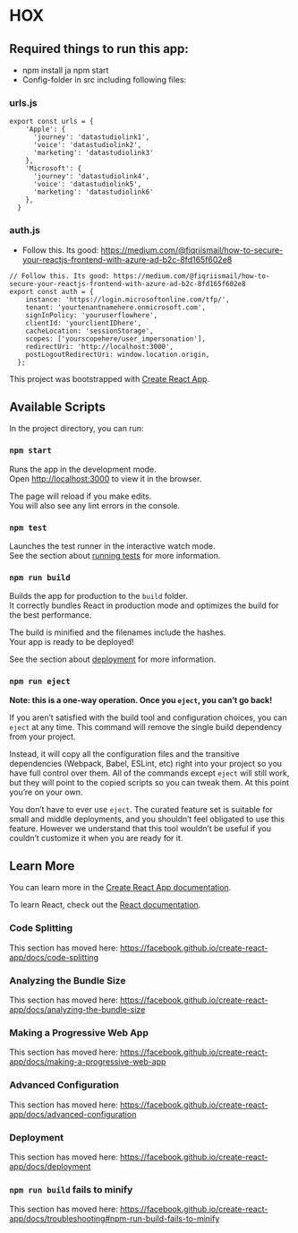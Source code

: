 # HOX
## Required things to run this app:
* npm install ja npm start
* Config-folder in src including following files:

### urls.js
```
export const urls = {
    'Apple': {
      'journey': 'datastudiolink1',
      'voice': 'datastudiolink2',
      'marketing': 'datastudiolink3'
    },
    'Microsoft': {
      'journey': 'datastudiolink4',
      'voice': 'datastudiolink5',
      'marketing': 'datastudiolink6'
    },
  }
```
### auth.js

* Follow this. Its good: https://medium.com/@fiqriismail/how-to-secure-your-reactjs-frontend-with-azure-ad-b2c-8fd165f602e8
```
// Follow this. Its good: https://medium.com/@fiqriismail/how-to-secure-your-reactjs-frontend-with-azure-ad-b2c-8fd165f602e8
export const auth = {
    instance: 'https://login.microsoftonline.com/tfp/',
    tenant: 'yourtenantnamehere.onmicrosoft.com',
    signInPolicy: 'youruserflowhere',
    clientId: 'yourclientIDhere',
    cacheLocation: 'sessionStorage',
    scopes: ['yourscopehere/user_impersonation'],
    redirectUri: 'http://localhost:3000',
    postLogoutRedirectUri: window.location.origin,
  };
```

This project was bootstrapped with [Create React App](https://github.com/facebook/create-react-app).

## Available Scripts

In the project directory, you can run:

### `npm start`

Runs the app in the development mode.<br />
Open [http://localhost:3000](http://localhost:3000) to view it in the browser.

The page will reload if you make edits.<br />
You will also see any lint errors in the console.

### `npm test`

Launches the test runner in the interactive watch mode.<br />
See the section about [running tests](https://facebook.github.io/create-react-app/docs/running-tests) for more information.

### `npm run build`

Builds the app for production to the `build` folder.<br />
It correctly bundles React in production mode and optimizes the build for the best performance.

The build is minified and the filenames include the hashes.<br />
Your app is ready to be deployed!

See the section about [deployment](https://facebook.github.io/create-react-app/docs/deployment) for more information.

### `npm run eject`

**Note: this is a one-way operation. Once you `eject`, you can’t go back!**

If you aren’t satisfied with the build tool and configuration choices, you can `eject` at any time. This command will remove the single build dependency from your project.

Instead, it will copy all the configuration files and the transitive dependencies (Webpack, Babel, ESLint, etc) right into your project so you have full control over them. All of the commands except `eject` will still work, but they will point to the copied scripts so you can tweak them. At this point you’re on your own.

You don’t have to ever use `eject`. The curated feature set is suitable for small and middle deployments, and you shouldn’t feel obligated to use this feature. However we understand that this tool wouldn’t be useful if you couldn’t customize it when you are ready for it.

## Learn More

You can learn more in the [Create React App documentation](https://facebook.github.io/create-react-app/docs/getting-started).

To learn React, check out the [React documentation](https://reactjs.org/).

### Code Splitting

This section has moved here: https://facebook.github.io/create-react-app/docs/code-splitting

### Analyzing the Bundle Size

This section has moved here: https://facebook.github.io/create-react-app/docs/analyzing-the-bundle-size

### Making a Progressive Web App

This section has moved here: https://facebook.github.io/create-react-app/docs/making-a-progressive-web-app

### Advanced Configuration

This section has moved here: https://facebook.github.io/create-react-app/docs/advanced-configuration

### Deployment

This section has moved here: https://facebook.github.io/create-react-app/docs/deployment

### `npm run build` fails to minify

This section has moved here: https://facebook.github.io/create-react-app/docs/troubleshooting#npm-run-build-fails-to-minify
